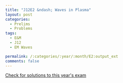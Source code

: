 ```yaml
---
title: "J12E2 &ndash; Waves in Plasma"
layout: post
categories:
  - Prelims
  - Problems
tags:
  - E&M
  - J12
  - EM Waves

permalink: /:categories/:year/:month/E2:output_ext
comments: false
---
```

<object data="2012J2E.pdf" type="application/pdf" width="100%" height="500"></object>
<div class="message"><a href='https://princetonprelim.com/prelim/27/'>Check for solutions to this year's exam</a></div>